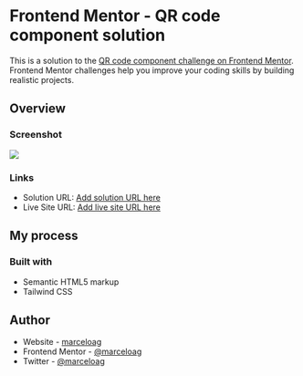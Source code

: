 # Frontend Mentor - QR code component solution

This is a solution to the [QR code component challenge on Frontend Mentor](https://www.frontendmentor.io/challenges/qr-code-component-iux_sIO_H). Frontend Mentor challenges help you improve your coding skills by building realistic projects.

## Overview

### Screenshot

![](./screenshot.jpg)

### Links

- Solution URL: [Add solution URL here](https://marceloag.github.io/qr-fendmentor/)
- Live Site URL: [Add live site URL here](https://marceloag.github.io/qr-fendmentor/)

## My process

### Built with

- Semantic HTML5 markup
- Tailwind CSS

## Author

- Website - [marceloag](https://www.marceloag.cl)
- Frontend Mentor - [@marceloag](https://www.frontendmentor.io/profile/marceloag)
- Twitter - [@marceloag](https://www.twitter.com/marceloag)
